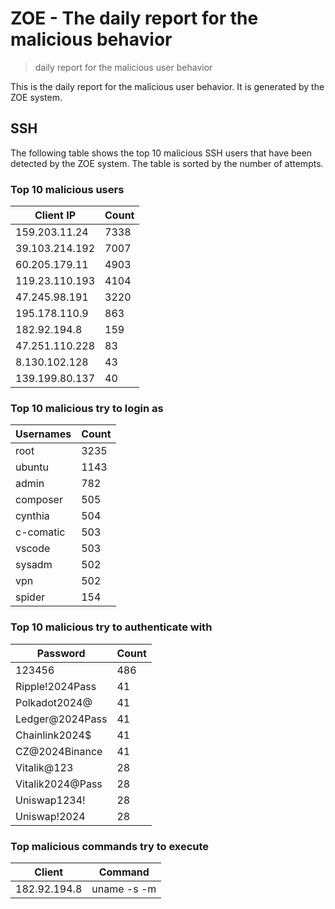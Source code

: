 # ZOE - The daily report for the malicious behavior

> daily report for the malicious user behavior

This is the daily report for the malicious user behavior. It is generated by the ZOE system.

## SSH

The following table shows the top 10 malicious SSH users that have been detected by the ZOE
system. The table is sorted by the number of attempts.

### Top 10 malicious users

| Client IP | Count    |
|-----------|----------|
| 159.203.11.24 | 7338 |
| 39.103.214.192 | 7007 |
| 60.205.179.11 | 4903 |
| 119.23.110.193 | 4104 |
| 47.245.98.191 | 3220 |
| 195.178.110.9 | 863 |
| 182.92.194.8 | 159 |
| 47.251.110.228 | 83 |
| 8.130.102.128 | 43 |
| 139.199.80.137 | 40 |

### Top 10 malicious try to login as

| Usernames | Count    |
|-----------|----------|
| root | 3235 |
| ubuntu | 1143 |
| admin | 782 |
| composer | 505 |
| cynthia | 504 |
| c-comatic | 503 |
| vscode | 503 |
| sysadm | 502 |
| vpn | 502 |
| spider | 154 |

### Top 10 malicious try to authenticate with

| Password | Count    |
|-----------|----------|
| 123456 | 486 |
| Ripple!2024Pass | 41 |
| Polkadot2024@ | 41 |
| Ledger@2024Pass | 41 |
| Chainlink2024$ | 41 |
| CZ@2024Binance | 41 |
| Vitalik@123 | 28 |
| Vitalik2024@Pass | 28 |
| Uniswap1234! | 28 |
| Uniswap!2024 | 28 |

### Top malicious commands try to execute

| Client | Command |
|--------|---------|
| 182.92.194.8 | uname -s -m |

